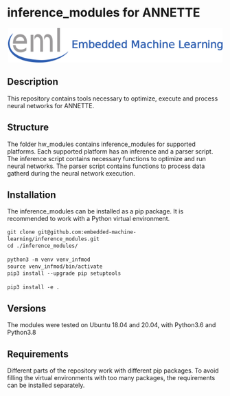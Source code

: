 # inference_modules for ANNETTE


<div align="center">
  <img src="./_img/eml_logo_and_text.png", width="500">
</div>

## Description

This repository contains tools necessary to optimize, execute and process neural networks for ANNETTE.

## Structure

The folder hw_modules contains inference_modules for supported platforms. Each supported platform has an inference and a parser script.
The inference script contains necessary functions to optimize and run neural networks. The parser script contains functions to process data gatherd during the neural network execution.

## Installation

The inference_modules can be installed as a pip package. It is recommended to work with a Python virtual environment.

```console
git clone git@github.com:embedded-machine-learning/inference_modules.git
cd ./inference_modules/

python3 -m venv venv_infmod
source venv_infmod/bin/activate
pip3 install --upgrade pip setuptools

pip3 install -e .
```

## Versions

The modules were tested on Ubuntu 18.04 and 20.04, with Python3.6 and Python3.8

## Requirements

Different parts of the repository work with different pip packages. To avoid filling the virtual environments with too many packages, the requirements can be installed separately. 